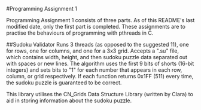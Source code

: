 #Programming Assignment 1

Programming Assignment 1 consists of three parts. As of this README's last modified date, only the first part is completed.
These assignments are to practise the behaviours of programming with pthreads in C.

##Sudoku Validator
Runs 3 threads (as opposed to the suggested 11), one for rows, one for columns, and one for a 3x3 grid. Accepts a ".su" file, which contains width, height, and then sudoku puzzle data separated out with spaces or new lines. The algorithm uses the first 9 bits of shorts (16-bit integers) and sets bits to "1" for each number that appears in each row, column, or grid respectively. If each function returns 0x1FF (511) every time, the sudoku puzzle is guaranteed to be correct.

This library utilises the CN_Grids Data Structure Library (written by Clara) to aid in storing information about the sudoku puzzle.
